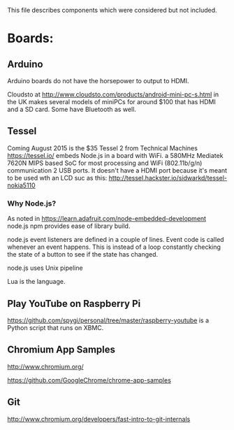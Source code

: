 This file describes components which were considered but not included.

# Boards:
## Arduino
Arduino boards do not have the horsepower to output to HDMI.

Cloudsto at http://www.cloudsto.com/products/android-mini-pc-s.html
in the UK makes several models of miniPCs for around $100 that has HDMI and a SD card.
Some have Bluetooth as well.

## Tessel
Coming August 2015 is the $35 Tessel 2 from Technical Machines https://tessel.io/
embeds Node.js in a board with WiFi.
a 580MHz Mediatek 7620N MIPS based SoC for most processing and WiFi (802.11b/g/n) communication
2 USB ports. It doesn't have a HDMI port because it's meant to be used wth an LCD suc as this:
http://tessel.hackster.io/sidwarkd/tessel-nokia5110

### Why Node.js?
As noted in https://learn.adafruit.com/node-embedded-development
node.js npm provides ease of library build.

node.js event listeners are defined in a couple of lines.
Event code is called whenever an event happens. 
This is instead of a loop constantly checking the state of a button to see if the state has changed.

node.js uses Unix pipeline 

Lua is the language.

## Play YouTube on Raspberry Pi
https://github.com/spygi/personal/tree/master/raspberry-youtube
is a Python script that runs on XBMC.

## Chromium App Samples
http://www.chromium.org/

https://github.com/GoogleChrome/chrome-app-samples

## Git
http://www.chromium.org/developers/fast-intro-to-git-internals


